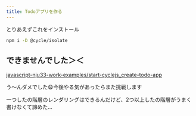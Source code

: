 ```yaml
---
title: Todoアプリを作る
---
```


とりあえずこれをインストール

```bash
npm i -D @cycle/isolate
```

## できませんでした＞＜

[javascript-nju33-work-examples/start-cyclejs_create-todo-app](https://github.com/javascript-nju33-work-examples/start-cyclejs_create-todo-app)

<say>
う〜んダメでした😩今後やる気があったらまた挑戦します

一つしたの階層のレンダリングはできるんだけど、2つ以上したの階層がうまく書けなくて諦めた…
</say>
